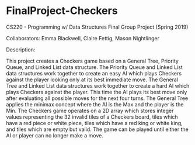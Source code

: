 # FinalProject-Checkers
CS220 - Programming w/ Data Structures Final Group Project (Spring 2019)

Collaborators: Emma Blackwell, Claire Fettig, Mason Nightlinger

Description:

This project creates a Checkers game based on a General Tree, Priority Queue, and Linked List data structure. The Priority Queue and Linked List data structures work together to create an easy AI which plays Checkers against the player looking only at its best immediate move. The General Tree and Linked List data structures work together to create a hard AI which plays Checkers against the player. This time the AI plays its best move only after evaluating all possible moves for the next four turns. The General Tree applies the minimax concept where the AI is the Max and the player is the Min. The Checkers game operates on a 2D array which stores integer values representing the 32 invalid tiles of a Checkers board, tiles which have a red piece or white piece, tiles which have a red king or white king, and tiles which are empty but valid. The game can be played until either the AI or player can no longer make a move.

                                               
                                               
                                                
                                                
                                                


